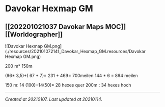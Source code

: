 # Davokar Hexmap GM
 [[202201021037 Davokar Maps MOC]] [[Worldographer]] 
---



![Davokar Hexmap GM.png](./resources/202101072141_Davokar_Hexmap_GM.resources/Davokar Hexmap GM.png)

200 m\* 150m 

(66\* 3,5)+( 67 \* 7)= 231 + 469= 700meilen
144 \* 6 = 864 meilen

150 m: 14 (100)+14(50)= 28 hexes quer
200m : 34 hexes hoch

---

_Created at 20210107._
_Last updated at 20210114._



